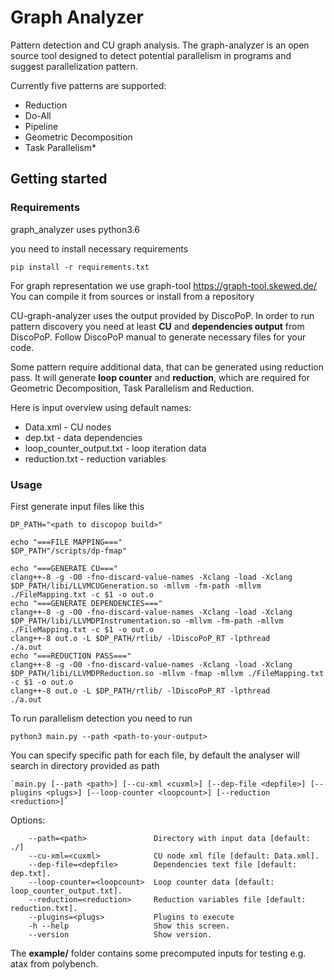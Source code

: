 # Graph Analyzer
Pattern detection and CU graph analysis. The graph-analyzer is an open source tool designed to detect potential parallelism in programs and suggest parallelization pattern.

Currently five patterns are supported:
* Reduction
* Do-All
* Pipeline
* Geometric Decomposition
* Task Parallelism*

## Getting started
### Requirements
graph_analyzer uses python3.6

you need to install necessary requirements

`pip install -r requirements.txt`

For graph representation we use graph-tool https://graph-tool.skewed.de/
You can compile it from sources or install from a repository

CU-graph-analyzer uses the output provided by DiscoPoP. In order to run pattern discovery you need at least **CU** and **dependencies output** from DiscoPoP. Follow DiscoPoP manual to generate necessary files for your code.

Some pattern require additional data, that can be generated using reduction pass. It will generate **loop counter** and **reduction**, which are required for Geometric Decomposition, Task Parallelism and Reduction.

Here is input overview using default names:
* Data.xml - CU nodes
* dep.txt - data dependencies
* loop_counter_output.txt - loop iteration data
* reduction.txt - reduction variables


### Usage
First generate input files like this
```
DP_PATH="<path to discopop build>"

echo "===FILE MAPPING==="
$DP_PATH"/scripts/dp-fmap"

echo "===GENERATE CU==="
clang++-8 -g -O0 -fno-discard-value-names -Xclang -load -Xclang $DP_PATH/libi/LLVMCUGeneration.so -mllvm -fm-path -mllvm ./FileMapping.txt -c $1 -o out.o
echo "===GENERATE DEPENDENCIES==="
clang++-8 -g -O0 -fno-discard-value-names -Xclang -load -Xclang $DP_PATH/libi/LLVMDPInstrumentation.so -mllvm -fm-path -mllvm ./FileMapping.txt -c $1 -o out.o
clang++-8 out.o -L $DP_PATH/rtlib/ -lDiscoPoP_RT -lpthread
./a.out
echo "===REDUCTION PASS==="
clang++-8 -g -O0 -fno-discard-value-names -Xclang -load -Xclang $DP_PATH/libi/LLVMDPReduction.so -mllvm -fmap -mllvm ./FileMapping.txt -c $1 -o out.o
clang++-8 out.o -L $DP_PATH/rtlib/ -lDiscoPoP_RT -lpthread
./a.out
```

To run parallelism detection you need to run 

`python3 main.py --path <path-to-your-output>`

You can specify specific path for each file, by default the analyser will search in directory provided as path

    `main.py [--path <path>] [--cu-xml <cuxml>] [--dep-file <depfile>] [--plugins <plugs>] [--loop-counter <loopcount>] [--reduction <reduction>]`

Options:
```
    --path=<path>               Directory with input data [default: ./]
    --cu-xml=<cuxml>            CU node xml file [default: Data.xml].
    --dep-file=<depfile>        Dependencies text file [default: dep.txt].
    --loop-counter=<loopcount>  Loop counter data [default: loop_counter_output.txt].
    --reduction=<reduction>     Reduction variables file [default: reduction.txt].
    --plugins=<plugs>           Plugins to execute
    -h --help                   Show this screen.
    --version                   Show version.
```

The **example/** folder contains some precomputed inputs for testing e.g. atax from polybench.